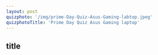 ```yaml
---
layout: post
quizphoto: '/img/prime-Day-Quiz-Asus-Gaming-labtop.jpeg'
quizphotoTitle: 'Prime Day Quiz Asus Gaming laptop'
---
```


## title 